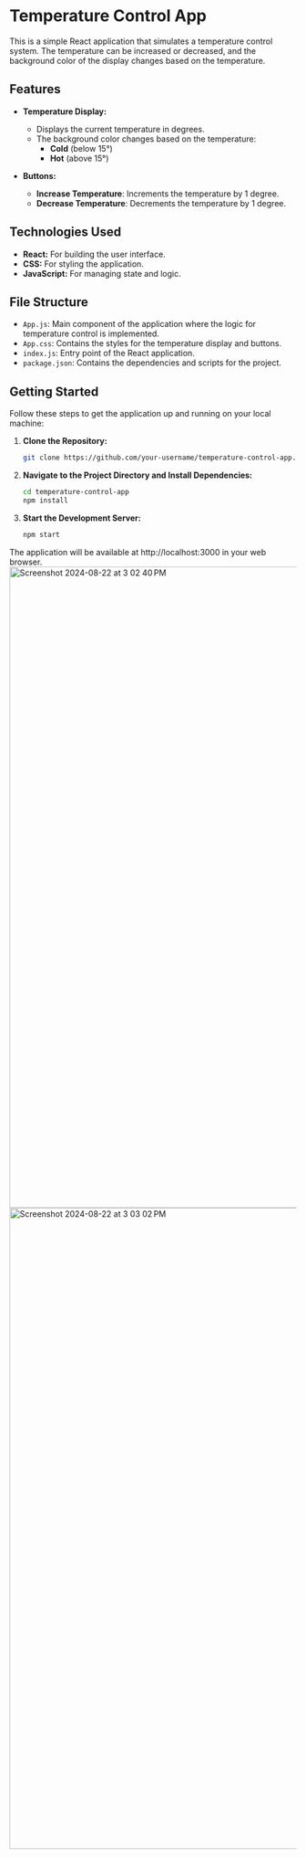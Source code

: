 # Temperature Control App

This is a simple React application that simulates a temperature control system. The temperature can be increased or decreased, and the background color of the display changes based on the temperature.

## Features

- **Temperature Display:**
  - Displays the current temperature in degrees.
  - The background color changes based on the temperature: 
    - **Cold** (below 15°)
    - **Hot** (above 15°)

- **Buttons:**
  - **Increase Temperature**: Increments the temperature by 1 degree.
  - **Decrease Temperature**: Decrements the temperature by 1 degree.

## Technologies Used

- **React:** For building the user interface.
- **CSS:** For styling the application.
- **JavaScript:** For managing state and logic.

## File Structure

- `App.js`: Main component of the application where the logic for temperature control is implemented.
- `App.css`: Contains the styles for the temperature display and buttons.
- `index.js`: Entry point of the React application.
- `package.json`: Contains the dependencies and scripts for the project.

## Getting Started

Follow these steps to get the application up and running on your local machine:

1. **Clone the Repository:**
   ```bash
   git clone https://github.com/your-username/temperature-control-app.git
   
1. **Navigate to the Project Directory and Install Dependencies:**
   ```bash
   cd temperature-control-app
   npm install

1. **Start the Development Server:**
   ```bash
   npm start

The application will be available at http://localhost:3000 in your web browser.
<img width="1123" alt="Screenshot 2024-08-22 at 3 02 40 PM" src="https://github.com/user-attachments/assets/5c8233fe-f450-4a94-b4b9-f3967439bed4">
<img width="1123" alt="Screenshot 2024-08-22 at 3 03 02 PM" src="https://github.com/user-attachments/assets/fce92826-1796-4c18-815a-a106dd3f9372">
   
